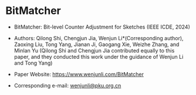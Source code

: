 # BitMatcher

* BitMatcher: Bit-level Counter Adjustment for Sketches (IEEE ICDE, 2024)

* Authors: Qilong Shi, Chengjun Jia, Wenjun Li*(Corresponding author), Zaoxing Liu, Tong Yang, Jianan Ji, Gaogang Xie, Weizhe Zhang, and Minlan Yu (Qilong Shi and Chengjun Jia contributed equally to this paper, and they conducted this work under the guidance of Wenjun Li and Tong Yang)
  
* Paper Website: https://www.wenjunli.com/BitMatcher
  
* Corresponding e-mail: wenjunli@pku.org.cn
